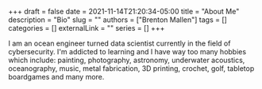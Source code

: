+++
draft = false
date = 2021-11-14T21:20:34-05:00
title = "About Me"
description = "Bio"
slug = ""
authors = ["Brenton Mallen"]
tags = []
categories = []
externalLink = ""
series = []
+++

I am an ocean engineer turned data scientist currently in the field
of cybersecurity.  I'm addicted to learning and I have way too many hobbies
which include: painting, photography, astronomy, underwater acoustics,
oceanography, music, metal fabrication, 3D printing, crochet, golf,
tabletop boardgames and many more.
